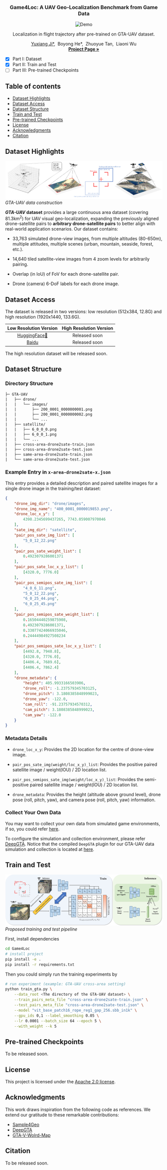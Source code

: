 <!-- PROJECT LOGO -->
<br />
<p align="center">

  <h3 align="center">Game4Loc: A UAV Geo-Localization Benchmark from Game Data</h3>

</p>


<p align="center">
  <img src="resources/trajectory_demo_compress.gif" alt="Demo">
</p>

<p align="center">
  Localization in flight trajectory after pre-trained on GTA-UAV dataset.
</p>

<p align="center">
  <a href="https://yux1angji.github.io/" target='_blank'>Yuxiang Ji*</a>,&nbsp;
  Boyong He*,&nbsp; Zhuoyue Tan,&nbsp; Liaoni Wu
  <br>
  <a href="https://yux1angji.github.io/game4loc/"><strong>Project Page »</strong></a>
</p>

- [x] Part I: Dataset
- [x] Part II: Train and Test
- [ ] Part III: Pre-trained Checkpoints

## Table of contents

- [Dataset Highlights](#dataset-highlights)
- [Dataset Access](#dataset-access)
- [Dataset Structure](#dataset-structure)
- [Train and Test](#train-and-test)
- [Pre-trained Checkpoints](#pre-trained-checkpoints)
- [License](#license)
- [Acknowledgments](#acknowledgments)
- [Citation](#citation)


## Dataset Highlights
![](resources/GTA-UAV-data-construction.jpg)
*GTA-UAV data construction*

<b><i>GTA-UAV</i> dataset</b> provides a large continuous area dataset (covering 81.3km<sup>2</sup>) for UAV visual geo-localization, expanding the previously aligned drone-satellite pairs to **arbitrary drone-satellite pairs** to better align with real-world application scenarios. Our dataset contains:

- 33,763 simulated drone-view images, from multiple altitudes (80-650m), multiple attitudes, multiple scenes (urban, mountain, seaside, forest, etc.).

- 14,640 tiled satellite-view images from 4 zoom levels for arbitrarily pairing.

- Overlap (in IoU) of FoV for each drone-satellite pair.

- Drone (camera) 6-DoF labels for each drone image.

## Dataset Access
The dataset is released in two versions: low resolution (512x384, 12.8G) and high resolution (1920x1440, 133.6G).

|                                      Low Resolution Version                                      |                                     High Resolution Version                                      |
|:------------------------------------------------------------------------------------------------:|:------------------------------------------------------------------------------------------------:|
| [HuggingFace🤗](https://huggingface.co/datasets/Yux1ang/GTA-UAV-LR) | Released soon |
| [Baidu](https://pan.baidu.com/s/16Udd3TXUD3wOr7rLHPGSGQ?pwd=nghw) | Released soon |


The high resolution dataset will be released soon.

## Dataset Structure

### Directory Structure
```
├─ GTA-UAV
|   ├── drone/
|   |   └── images/
|   |       ├── 200_0001_0000000001.png
|   |       ├── 200_0001_0000000002.png
|   |       └── ...
|   ├── satellite/
|   |   ├── 6_0_0_0.png
|   |   ├── 6_0_0_1.png
|   |   └── ...
|   ├── cross-area-drone2sate-train.json
|   ├── cross-area-drone2sate-test.json
|   ├── same-area-drone2sate-train.json
|   └── same-area-drone2sate-test.json
```

### Example Entry in `x-area-drone2sate-x.json`

This entry provides a detailed description and paired satellite images for a single drone image in the training/test dataset:

```json
{
    "drone_img_dir": "drone/images",
    "drone_img_name": "400_0001_0000019853.png",
    "drone_loc_x_y": [
        4398.2345699437265, 7743.059007970046
    ],
    "sate_img_dir": "satellite",
    "pair_pos_sate_img_list": [
        "5_0_12_22.png"
    ],
    "pair_pos_sate_weight_list": [
        0.4923079286001371
    ],
    "pair_pos_sate_loc_x_y_list": [
        [4320.0, 7776.0]
    ],
    "pair_pos_semipos_sate_img_list": [
        "4_0_6_11.png",
        "5_0_12_22.png",
        "6_0_25_44.png",
        "6_0_25_45.png"
    ],
    "pair_pos_semipos_sate_weight_list": [
        0.16504440259875908,
        0.4923079286001371,
        0.33077424066935046,
        0.24444984927508234
    ],
    "pair_pos_semipos_sate_loc_x_y_list": [
        [4492.8, 7948.8],
        [4320.0, 7776.0],
        [4406.4, 7689.6],
        [4406.4, 7862.4]
    ],
    "drone_metadata": {
        "height": 405.9933166503906,
        "drone_roll": -1.237579345703125,
        "drone_pitch": 3.1808385848999023,
        "drone_yaw": -122.0,
        "cam_roll": -91.23757934570312,
        "cam_pitch": 3.1808385848999023,
        "cam_yaw": -122.0
    }
}
```

### Metadata Details

- `drone_loc_x_y`: Provides the 2D location for the centre of drone-view image.

- `pair_pos_sate_img(weight/loc_x_y)_list`: Provides the positive paired satellite image / weight(IOU) / 2D location list.

- `pair_pos_semipos_sate_img(weight/loc_x_y)_list`: Provides the semi-positive paired satellite image / weight(IOU) / 2D location list.

- `drone_metadata`: Provides the height (altitude above ground level), drone pose (roll, pitch, yaw), and camera pose (roll, pitch, yaw) information.


### Collect Your Own Data

You may want to collect your own data from simulated game environments, if so, you could refer [here](DeepGTAV/VPilot/datageneration_GeoLoc.py).

To configure the simulation and collection environment, please refer [DeepGTA](https://github.com/David0tt/DeepGTAV).
Notice that the compiled `DeepGTA` plugin for our GTA-UAV data simulation and collection is located at [here](DeepGTAV/DeepGTAV-PreSIL/bin/Release/).

## Train and Test

![](resources/pipeline.jpg)
*Proposed training and test pipeline*

First, install dependencies   
```bash
cd Game4Loc
# install project   
pip install -e .   
pip install -r requirements.txt
```

Then you could simply run the training experiments by
```bash
# run experiment (example: GTA-UAV cross-area setting)  
python train_gta.py \
    --data_root <The directory of the GTA-UAV dataset> \
    --train_pairs_meta_file "cross-area-drone2sate-train.json" \
    --test_pairs_meta_file "cross-area-drone2sate-test.json" \
    --model "vit_base_patch16_rope_reg1_gap_256.sbb_in1k" \
    --gpu_ids 0,1 --label_smoothing 0.05 \
    --lr 0.0001 --batch_size 64 --epoch 5 \
    --with_weight --k 5
```

## Pre-trained Checkpoints
To be released soon.

## License
This project is licensed under the [Apache 2.0 license](LICENSE).


## Acknowledgments 
This work draws inspiration from the following code as references. We extend our gratitude to these remarkable contributions:

- [Sample4Geo](https://github.com/Skyy93/Sample4Geo)
- [DeepGTA](https://github.com/David0tt/DeepGTAV)
- [GTA-V-Wolrd-Map](https://github.com/Flamm64/GTA-V-World-Map)

## Citation
To be released soon.
